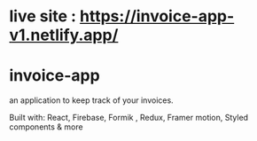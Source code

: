 # live site : https://invoice-app-v1.netlify.app/
# invoice-app
an application to keep track of your invoices.

Built with:
React, Firebase, Formik , Redux, Framer motion, Styled components & more
